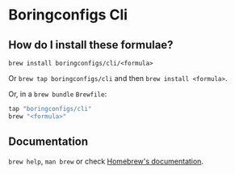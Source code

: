 # Boringconfigs Cli

## How do I install these formulae?

`brew install boringconfigs/cli/<formula>`

Or `brew tap boringconfigs/cli` and then `brew install <formula>`.

Or, in a `brew bundle` `Brewfile`:

```ruby
tap "boringconfigs/cli"
brew "<formula>"
```

## Documentation

`brew help`, `man brew` or check [Homebrew's documentation](https://docs.brew.sh).
